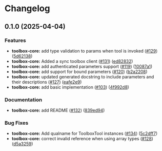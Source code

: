 # Changelog

## 0.1.0 (2025-04-04)


### Features

* **toolbox-core:** add type validation to params when tool is invoked ([#129](https://github.com/googleapis/mcp-toolbox-python-sdk/issues/129)) ([5d62138](https://github.com/googleapis/mcp-toolbox-python-sdk/commit/5d621388b3dc8d6fb7583b56dc9d7fcfa02c0a8b))
* **toolbox-core:** Added a sync toolbox client ([#131](https://github.com/googleapis/mcp-toolbox-python-sdk/issues/131)) ([ed82832](https://github.com/googleapis/mcp-toolbox-python-sdk/commit/ed82832b6e84e8e278820b537fbdbfabd1a0b250))
* **toolbox-core:** add authenticated parameters support ([#119](https://github.com/googleapis/mcp-toolbox-python-sdk/issues/119)) ([10087a1](https://github.com/googleapis/mcp-toolbox-python-sdk/commit/10087a136056cd47765b376ba18897bae5b848a3))
* **toolbox-core:** add support for bound parameters ([#120](https://github.com/googleapis/mcp-toolbox-python-sdk/issues/120)) ([b2a2208](https://github.com/googleapis/mcp-toolbox-python-sdk/commit/b2a22089d4a9abc067605d603c077ff4c4843147))
* **toolbox-core:** updated generated docstring to include parameters and their descriptions ([#127](https://github.com/googleapis/mcp-toolbox-python-sdk/issues/127)) ([eafe2e9](https://github.com/googleapis/mcp-toolbox-python-sdk/commit/eafe2e9cb1e2f84e3b2ba5bee5c469ae5754ade9))
* **toolbox-core:** add basic implementation  ([#103](https://github.com/googleapis/mcp-toolbox-python-sdk/issues/103)) ([4f992d8](https://github.com/googleapis/mcp-toolbox-python-sdk/commit/4f992d8b2d3cc75692d030b67d13f90c36c49ac9))

### Documentation
* **toolbox-core:** add README ([#132](https://github.com/googleapis/mcp-toolbox-python-sdk/issues/132)) ([839ed94](https://github.com/googleapis/mcp-toolbox-python-sdk/commit/839ed940b5d8de31a83a98b375a7fd24402f5267))


### Bug Fixes

* **toolbox-core:** Add qualname for ToolboxTool instances ([#134](https://github.com/googleapis/mcp-toolbox-python-sdk/issues/134)) ([5c2dff7](https://github.com/googleapis/mcp-toolbox-python-sdk/commit/5c2dff7b2378eaa9298cc281b3658f85a32aa1a5))
* **toolbox-core:** correct invalid reference when using array types ([#128](https://github.com/googleapis/mcp-toolbox-python-sdk/issues/128)) ([d5a3259](https://github.com/googleapis/mcp-toolbox-python-sdk/commit/d5a325926e3fb03b33f9133e7cc70fa935b9aecb))
